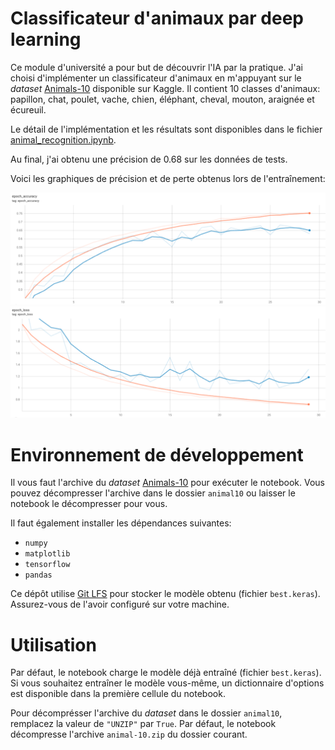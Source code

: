 # Classificateur d'animaux par deep learning

Ce module d'université a pour but de découvrir l'IA par la pratique. J'ai choisi d'implémenter un classificateur d'animaux en m'appuyant sur le _dataset_ [Animals-10](https://www.kaggle.com/alessiocorrado99/animals10) disponible sur Kaggle.
Il contient 10 classes d'animaux: papillon, chat, poulet, vache, chien, éléphant, cheval, mouton, araignée et écureuil.

Le détail de l'implémentation et les résultats sont disponibles dans le fichier [animal_recognition.ipynb](animal_recognition.ipynb).

Au final, j'ai obtenu une précision de 0.68 sur les données de tests.

Voici les graphiques de précision et de perte obtenus lors de l'entraînement:

![Précision](images/accuracy.png)
![Perte](images/loss.png)

# Environnement de développement

Il vous faut l'archive du _dataset_ [Animals-10](https://www.kaggle.com/alessiocorrado99/animals10) pour exécuter le notebook. Vous pouvez décompresser l'archive dans le dossier `animal10` ou laisser le notebook le décompresser pour vous.

Il faut également installer les dépendances suivantes:

-   `numpy`
-   `matplotlib`
-   `tensorflow`
-   `pandas`

Ce dépôt utilise [Git LFS](https://git-lfs.github.com/) pour stocker le modèle obtenu (fichier `best.keras`). Assurez-vous de l'avoir configuré sur votre machine.

# Utilisation

Par défaut, le notebook charge le modèle déjà entraîné (fichier `best.keras`). Si vous souhaitez entraîner le modèle vous-même, un dictionnaire d'options est disponible dans la première cellule du notebook.

Pour décomprésser l'archive du _dataset_ dans le dossier `animal10`, remplacez la valeur de `"UNZIP"` par `True`. Par défaut, le notebook décompresse l'archive `animal-10.zip` du dossier courant.
